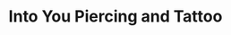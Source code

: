 ---
title: "Into You Piercing and Tattoo"
url: /pocatello/into-you-piercing-and-tattoo/
shop: tattoo
---